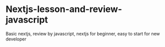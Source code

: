 # Nextjs-lesson-and-review-javascript
Basic nextjs, review by javascript, nextjs for beginner, easy to start for new developer
